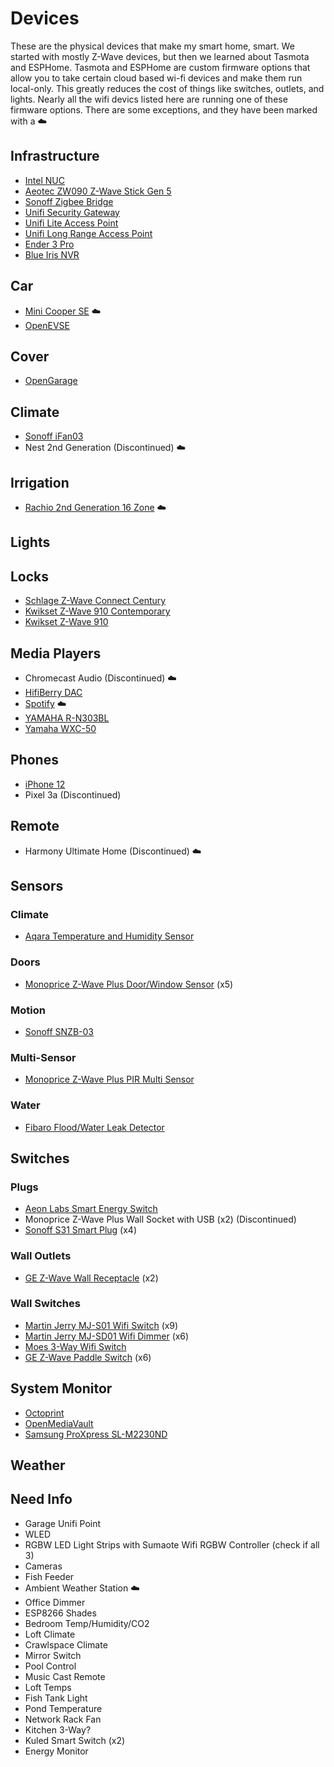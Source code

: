# Devices
These are the physical devices that make my smart home, smart. We started with mostly Z-Wave devices, but then we learned about Tasmota and ESPHome. Tasmota and ESPHome are custom firmware options that allow you to take certain cloud based wi-fi devices and make them run local-only. This greatly reduces the cost of things like switches, outlets, and lights. Nearly all the wifi devics listed here are running one of these firmware options. There are some exceptions, and they have been marked with a ☁️

## Infrastructure
* [Intel NUC](https://amzn.to/3wDflKK)
* [Aeotec ZW090 Z-Wave Stick Gen 5](https://amzn.to/2SyJZWK)
* [Sonoff Zigbee Bridge](https://cloudfree.shop/product/sonoff-zigbee-bridge-flashed-with-tasmota/)
* [Unifi Security Gateway](https://amzn.to/3yLcSjh)
* [Unifi Lite Access Point](https://amzn.to/3uwUmrf)
* [Unifi Long Range Access Point](https://amzn.to/3wEyRqg)
* [Ender 3 Pro](https://creality3d.shop/collections/3d-printer/products/creality3d-ender-3-pro-high-precision-3d-printer)
* [Blue Iris NVR](https://blueirissoftware.com/)

## Car
* [Mini Cooper SE](https://www.miniusa.com/model/electric-hardtop.html) ☁️
* [OpenEVSE](https://www.openevse.com/)

## Cover
* [OpenGarage](https://opengarage.io/)

## Climate
* [Sonoff iFan03](https://amzn.to/2S4JB2e)
* Nest 2nd Generation (Discontinued) ☁️

## Irrigation
* [Rachio 2nd Generation 16 Zone](https://amzn.to/34CUtY4) ☁️

## Lights

## Locks
* [Schlage Z-Wave Connect Century](https://amzn.to/34rrgz7)
* [Kwikset Z-Wave 910 Contemporary](https://amzn.to/3vAo68i)
* [Kwikset Z-Wave 910](https://amzn.to/3p0fEfN)

## Media Players
* Chromecast Audio (Discontinued) ☁️
* [HifiBerry DAC](https://www.hifiberry.com/shop/bundles/hifiberry-dac-bundle-4/)
* [Spotify](https://www.spotify.com/us/home/) ☁️
* [YAMAHA R-N303BL](https://amzn.to/2RcxXCf)
* [Yamaha WXC-50](https://amzn.to/2S0BWSK)

## Phones
* [iPhone 12](https://www.apple.com/iphone-12/)
* Pixel 3a (Discontinued)

## Remote
* Harmony Ultimate Home (Discontinued) ☁️

## Sensors
### Climate
* [Aqara Temperature and Humidity Sensor](https://cloudfree.shop/product/aqara-temperature-and-humidity-sensor/)
### Doors
* [Monoprice Z-Wave Plus Door/Window Sensor](https://www.monoprice.com/product?p_id=15270) (x5)
### Motion
* [Sonoff SNZB-03](https://www.aliexpress.com/i/4001287072430.html)
### Multi-Sensor
* [Monoprice Z-Wave Plus PIR Multi Sensor](https://www.monoprice.com/product?p_id=15902)
### Water
* [Fibaro Flood/Water Leak Detector ](https://amzn.to/34BjMJZ)

## Switches
### Plugs
* [Aeon Labs Smart Energy Switch](https://amzn.to/3fDlBMB)
* Monoprice Z-Wave Plus Wall Socket with USB (x2) (Discontinued)
* [Sonoff S31 Smart Plug](https://amzn.to/3fBv5YW) (x4)
### Wall Outlets
* [GE Z-Wave Wall Receptacle](https://amzn.to/2QWUcf9) (x2)
### Wall Switches
* [Martin Jerry MJ-S01 Wifi Switch](https://amzn.to/34r70h1) (x9)
* [Martin Jerry MJ-SD01 Wifi Dimmer](https://amzn.to/34oUoaa) (x6)
* [Moes 3-Way Wifi Switch](https://amzn.to/3c703WC)
* [GE Z-Wave Paddle Switch](https://amzn.to/2SwBM5A) (x6)

## System Monitor
* [Octoprint](https://octoprint.org/)
* [OpenMediaVault](https://www.openmediavault.org/)
* [Samsung ProXpress SL-M2230ND](https://amzn.to/3vGDT5o)

## Weather

## Need Info
* Garage Unifi Point
* WLED
* RGBW LED Light Strips with Sumaote Wifi RGBW Controller (check if all 3)
* Cameras
* Fish Feeder
* Ambient Weather Station ☁️
* Office Dimmer
* ESP8266 Shades
* Bedroom Temp/Humidity/CO2
* Loft Climate
* Crawlspace Climate
* Mirror Switch
* Pool Control
* Music Cast Remote
* Loft Temps
* Fish Tank Light
* Pond Temperature
* Network Rack Fan
* Kitchen 3-Way?
* Kuled Smart Switch (x2)
* Energy Monitor